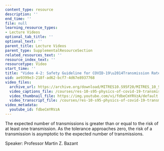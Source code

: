 ```yaml
---
content_type: resource
description: ''
end_time: ''
file: null
learning_resource_types:
- Lecture Videos
optional_tab_title: ''
optional_text: ''
parent_title: Lecture Videos
parent_type: SupplementalResourceSection
related_resources_text: ''
resource_index_text: ''
resourcetype: Video
start_time: ''
title: "Video 4-2: Safety Guideline for COVID-19\u2014Transmission Rate"
uid: ae9399e3-218f-ad62-bcf7-4d67e8937768
video_files:
  archive_url: https://archive.org/download/MITRES10.S95F20/MITRES_10_S95F20_0402_300k.mp4
  video_captions_file: /courses/res-10-s95-physics-of-covid-19-transmission-fall-2020/1fe9cbc7f7165c909b37160c17178a1b_fdbeCmYRVzA.vtt
  video_thumbnail_file: https://img.youtube.com/vi/fdbeCmYRVzA/default.jpg
  video_transcript_file: /courses/res-10-s95-physics-of-covid-19-transmission-fall-2020/21676f349a7195402ba967ccb5e50373_fdbeCmYRVzA.pdf
video_metadata:
  youtube_id: fdbeCmYRVzA
---
```


The expected number of transmissions is greater than or equal to the risk of at least one transmission. As the tolerance approaches zero, the risk of a transmission is asymptotic to the expected number of transmissions.

Speaker: Professor Martin Z. Bazant